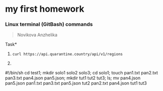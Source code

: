 # my first homework 
### Linux terminal (GitBash) commands

>Novikova Anzhelika

Task*
1. `curl https://api.quarantine.country/api/v1/regions`

2. ```
#!/bin/sh
cd test1; mkdir solo1 solo2 solo3; cd solo1; touch pan1.txt pan2.txt pan3.txt pan4.json pan5.json; mkdir tut1 tut2 tut3; ls; mv pan4.json pan5.json
pan1.txt	pan3.txt	pan5.json	tut2
pan2.txt	pan4.json	tut1		tut3
```
